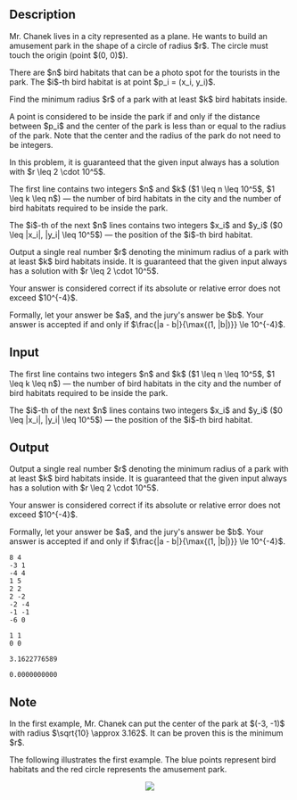 ## Description

<div><p>Mr. Chanek lives in a city represented as a plane. He wants to build an amusement park in the shape of a circle of radius $r$. The circle must <span class="tex-font-style-bf">touch</span> the origin (point $(0, 0)$).</p><p>There are $n$ bird habitats that can be a photo spot for the tourists in the park. The $i$-th bird habitat is at point $p_i = (x_i, y_i)$. </p><p>Find the minimum radius $r$ of a park with <span class="tex-font-style-bf">at least</span> $k$ bird habitats inside. </p><p>A point is considered to be inside the park if and only if the distance between $p_i$ and the center of the park is less than or equal to the radius of the park. Note that the center and the radius of the park do not need to be integers.</p><p><span class="tex-font-style-bf">In this problem, it is guaranteed that the given input always has a solution with $r \leq 2 \cdot 10^5$</span>.</p></div><div class="input-specification"><p>The first line contains two integers $n$ and $k$ ($1 \leq n \leq 10^5$, $1 \leq k \leq n$) — the number of bird habitats in the city and the number of bird habitats required to be inside the park.</p><p>The $i$-th of the next $n$ lines contains two integers $x_i$ and $y_i$ ($0 \leq |x_i|, |y_i| \leq 10^5$) — the position of the $i$-th bird habitat.</p></div><div class="output-specification"><p>Output a single real number $r$ denoting the minimum radius of a park with at least $k$ bird habitats inside. It is guaranteed that the given input always has a solution with $r \leq 2 \cdot 10^5$.</p><p>Your answer is considered correct if its absolute or relative error does not exceed $10^{-4}$.</p><p>Formally, let your answer be $a$, and the jury's answer be $b$. Your answer is accepted if and only if $\frac{|a - b|}{\max{(1, |b|)}} \le 10^{-4}$.</p></div>

## Input

<p>The first line contains two integers $n$ and $k$ ($1 \leq n \leq 10^5$, $1 \leq k \leq n$) — the number of bird habitats in the city and the number of bird habitats required to be inside the park.</p><p>The $i$-th of the next $n$ lines contains two integers $x_i$ and $y_i$ ($0 \leq |x_i|, |y_i| \leq 10^5$) — the position of the $i$-th bird habitat.</p>

## Output

<p>Output a single real number $r$ denoting the minimum radius of a park with at least $k$ bird habitats inside. It is guaranteed that the given input always has a solution with $r \leq 2 \cdot 10^5$.</p><p>Your answer is considered correct if its absolute or relative error does not exceed $10^{-4}$.</p><p>Formally, let your answer be $a$, and the jury's answer be $b$. Your answer is accepted if and only if $\frac{|a - b|}{\max{(1, |b|)}} \le 10^{-4}$.</p>





```input1
8 4
-3 1
-4 4
1 5
2 2
2 -2
-2 -4
-1 -1
-6 0
```




```input2
1 1
0 0
```




```output1
3.1622776589
```




```output2
0.0000000000
```



## Note

<p>In the first example, Mr. Chanek can put the center of the park at $(-3, -1)$ with radius $\sqrt{10} \approx 3.162$. It can be proven this is the minimum $r$.</p><p>The following illustrates the first example. The blue points represent bird habitats and the red circle represents the amusement park.</p><center> <img class="tex-graphics" src="file://yHzbp5B6.png" style="max-width: 100.0%;max-height: 100.0%;"> </center>
